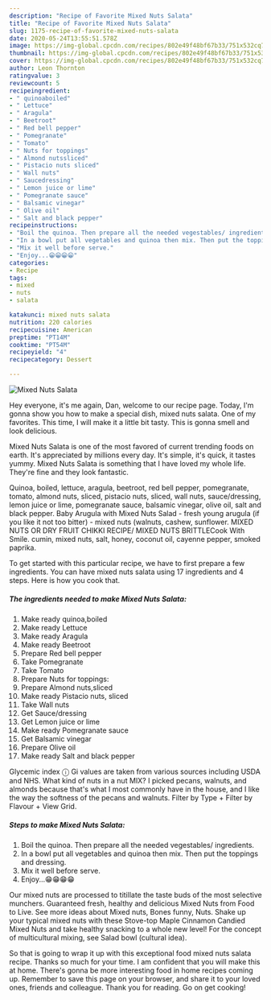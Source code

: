 ```yaml
---
description: "Recipe of Favorite Mixed Nuts Salata"
title: "Recipe of Favorite Mixed Nuts Salata"
slug: 1175-recipe-of-favorite-mixed-nuts-salata
date: 2020-05-24T13:55:51.578Z
image: https://img-global.cpcdn.com/recipes/802e49f48bf67b33/751x532cq70/mixed-nuts-salata-recipe-main-photo.jpg
thumbnail: https://img-global.cpcdn.com/recipes/802e49f48bf67b33/751x532cq70/mixed-nuts-salata-recipe-main-photo.jpg
cover: https://img-global.cpcdn.com/recipes/802e49f48bf67b33/751x532cq70/mixed-nuts-salata-recipe-main-photo.jpg
author: Leon Thornton
ratingvalue: 3
reviewcount: 5
recipeingredient:
- " quinoaboiled"
- " Lettuce"
- " Aragula"
- " Beetroot"
- " Red bell pepper"
- " Pomegranate"
- " Tomato"
- " Nuts for toppings"
- " Almond nutssliced"
- " Pistacio nuts sliced"
- " Wall nuts"
- " Saucedressing"
- " Lemon juice or lime"
- " Pomegranate sauce"
- " Balsamic vinegar"
- " Olive oil"
- " Salt and black pepper"
recipeinstructions:
- "Boil the quinoa. Then prepare all the needed vegestables/ ingredients."
- "In a bowl put all vegetables and quinoa then mix. Then put the toppings and dressing."
- "Mix it well before serve."
- "Enjoy...😁😁😁😁"
categories:
- Recipe
tags:
- mixed
- nuts
- salata

katakunci: mixed nuts salata 
nutrition: 220 calories
recipecuisine: American
preptime: "PT14M"
cooktime: "PT54M"
recipeyield: "4"
recipecategory: Dessert

---
```



![Mixed Nuts Salata](https://img-global.cpcdn.com/recipes/802e49f48bf67b33/751x532cq70/mixed-nuts-salata-recipe-main-photo.jpg)

Hey everyone, it's me again, Dan, welcome to our recipe page. Today, I'm gonna show you how to make a special dish, mixed nuts salata. One of my favorites. This time, I will make it a little bit tasty. This is gonna smell and look delicious.

Mixed Nuts Salata is one of the most favored of current trending foods on earth. It's appreciated by millions every day. It's simple, it's quick, it tastes yummy. Mixed Nuts Salata is something that I have loved my whole life. They're fine and they look fantastic.

Quinoa, boiled, lettuce, aragula, beetroot, red bell pepper, pomegranate, tomato, almond nuts, sliced, pistacio nuts, sliced, wall nuts, sauce/dressing, lemon juice or lime, pomegranate sauce, balsamic vinegar, olive oil, salt and black pepper. Baby Arugula with Mixed Nuts Salad - fresh young arugula (if you like it not too bitter) - mixed nuts (walnuts, cashew, sunflower. MIXED NUTS OR DRY FRUIT CHIKKI RECIPE/ MIXED NUTS BRITTLECook With Smile. cumin, mixed nuts, salt, honey, coconut oil, cayenne pepper, smoked paprika.


To get started with this particular recipe, we have to first prepare a few ingredients. You can have mixed nuts salata using 17 ingredients and 4 steps. Here is how you cook that.

<!--inarticleads1-->

##### The ingredients needed to make Mixed Nuts Salata:

1. Make ready  quinoa,boiled
1. Make ready  Lettuce
1. Make ready  Aragula
1. Make ready  Beetroot
1. Prepare  Red bell pepper
1. Take  Pomegranate
1. Take  Tomato
1. Prepare  Nuts for toppings:
1. Prepare  Almond nuts,sliced
1. Make ready  Pistacio nuts, sliced
1. Take  Wall nuts
1. Get  Sauce/dressing
1. Get  Lemon juice or lime
1. Make ready  Pomegranate sauce
1. Get  Balsamic vinegar
1. Prepare  Olive oil
1. Make ready  Salt and black pepper


Glycemic index ⓘ Gi values are taken from various sources including USDA and NHS. What kind of nuts in a nut MIX? I picked pecans, walnuts, and almonds because that&#39;s what I most commonly have in the house, and I like the way the softness of the pecans and walnuts. Filter by Type + Filter by Flavour + View Grid. 

<!--inarticleads2-->

##### Steps to make Mixed Nuts Salata:

1. Boil the quinoa. Then prepare all the needed vegestables/ ingredients.
1. In a bowl put all vegetables and quinoa then mix. Then put the toppings and dressing.
1. Mix it well before serve.
1. Enjoy...😁😁😁😁


Our mixed nuts are processed to titillate the taste buds of the most selective munchers. Guaranteed fresh, healthy and delicious Mixed Nuts from Food to Live. See more ideas about Mixed nuts, Bones funny, Nuts. Shake up your typical mixed nuts with these Stove-top Maple Cinnamon Candied Mixed Nuts and take healthy snacking to a whole new level! For the concept of multicultural mixing, see Salad bowl (cultural idea). 

So that is going to wrap it up with this exceptional food mixed nuts salata recipe. Thanks so much for your time. I am confident that you will make this at home. There's gonna be more interesting food in home recipes coming up. Remember to save this page on your browser, and share it to your loved ones, friends and colleague. Thank you for reading. Go on get cooking!

